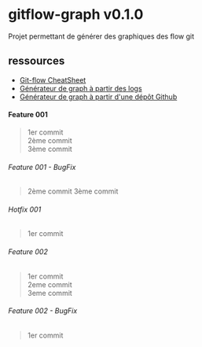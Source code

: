 # gitflow-graph v0.1.0
Projet permettant de générer des graphiques des flow git

## ressources
- [Git-flow CheatSheet](https://danielkummer.github.io/git-flow-cheatsheet/ "Git-flow CheatSheet")
- [Générateur de graph à partir des logs](http://bit-booster.com/graph.html "Générateur de graph à partir des logs")
- [Générateur de graph à partir d'une dépôt Github](http://beta.gitflowchart.com/ "Générateur de graph à partir d'une dépôt Github")

#### Feature 001
> 1er commit  
> 2ème commit  
> 3ème commit  
###### Feature 001 - BugFix
> 2ème commit
> 3ème commit
###### Hotfix 001
> 1er commit
###### Feature 002
> 1er commit  
> 2eme commit  
> 3eme commit
###### Feature 002 - BugFix
> 1er commit